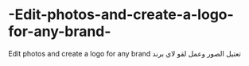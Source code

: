 # -Edit-photos-and-create-a-logo-for-any-brand-
Edit photos and create a logo for any brand تعتيل الصور وعمل لقو لاي برند
